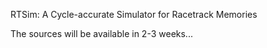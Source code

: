 
RTSim: A Cycle-accurate Simulator for Racetrack Memories

The sources will be available in 2-3 weeks... 
